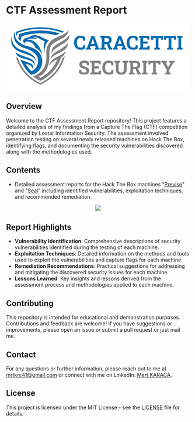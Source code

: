 # CTF Assessment Report

<p align="center">
    <img src="https://github.com/MertKRC/CTF-Assessment-Report/blob/main/Caracetti_Security_Wide.png" />
  </p>


## Overview

Welcome to the CTF Assessment Report repository! This project features a detailed analysis of my findings from a Capture The Flag (CTF) competition organized by Lostar Information Security. The assessment involved penetration testing on several newly released machines on Hack The Box, identifying flags, and documenting the security vulnerabilities discovered along with the methodologies used.

## Contents

- Detailed assessment reports for the Hack The Box machines "[Previse](https://github.com/MertKRC/CTF-Assessment-Report/blob/main/Lostar_Previse_Report.pdf)" and "[Seal](https://github.com/MertKRC/CTF-Assessment-Report/blob/main/Lostar_Seal_Report.pdf)" including identified vulnerabilities, exploitation techniques, and recommended remediation.

  
<p align="center">
    <img src="https://github.com/MertKRC/CTF-Assessment-Report/blob/main/Seal_report_gif.gif" />
</p>

## Report Highlights

- **Vulnerability Identification**: Comprehensive descriptions of security vulnerabilities identified during the testing of each machine.
- **Exploitation Techniques**: Detailed information on the methods and tools used to exploit the vulnerabilities and capture flags for each machine.
- **Remediation Recommendations**: Practical suggestions for addressing and mitigating the discovered security issues for each machine.
- **Lessons Learned**: Key insights and lessons derived from the assessment process and methodologies applied to each machine.

## Contributing

This repository is intended for educational and demonstration purposes. Contributions and feedback are welcome! If you have suggestions or improvements, please open an issue or submit a pull request or just mail me.

## Contact

For any questions or further information, please reach out to me at [mrtkrc41@gmail.com](mailto:mrtkrc41@gmail.com) or connect with me on LinkedIn: [Mert KARACA](https://www.linkedin.com/in/mertkrc/).

## License

This project is licensed under the MIT License - see the [LICENSE](LICENSE) file for details.
